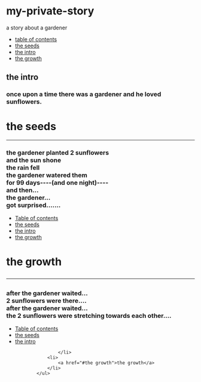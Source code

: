 # my-private-story
a story about a gardener
<body>
    <ul id="Table of contents">
        <li>
            <a href="#Table of contents">table of contents</a>
        </li>
        <li>
            <a href="#the seeds">the seeds</a>
        </li>
        <li>
            <a href="#the intro">the intro</a>
        </li>
        <li>
            <a href="#the growth">the growth</a>
        </li>
    </ul>
<h2 id="#the intro">the intro</h2>
       <h3>
            once upon a time there was a gardener and he loved <b>sunflowers</b>.
        </h3>
        <h1>the seeds</h1><hr>
            <h3>
                the gardener planted 2 sunflowers<br>
                 and the sun shone<br>
                 the rain fell<br>
                 the gardener watered them<br>
                  for 99 days----(and one night)----<br>
                   and then...<br>
                   the gardener...<br> got surprised.......</h3>
                   <ul>
                    <li>
                        <a href="#Table of contents">Table of contents</a>
                    </li>
                    <li>
                        <a href="#the seeds">the seeds</a>
                    </li>
                        <li>
                            <a href="#the intro">the intro</a>     
                        </li>
                    <li>
                        <a href="#the growth">the growth</a>
                    </li>
                </ul>
        <h1>
            the growth<hr>
        </h1>
        <h3>
            after the gardener waited...<br>
            2 sunflowers were there....<br>
            after the gardener waited...<br>
            the 2 sunflowers were stretching towards each other....</h3>
            <ul>
                <li>
                    <a href="#Table of contents">Table of contents</a>
                </li>
                <li>
                    <a href="#the seeds">the seeds</a>
                </li>
                    <li>
                        <a href="#the intro">the intro</a>
                        
                    </li>
                <li>
                    <a href="#the growth">the growth</a>
                </li>
            </ul>
</body>
